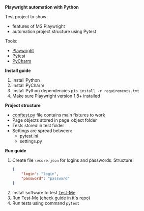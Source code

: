 **Playwright automation with Python**

Test project to show:
- features of MS Playwright
- automation project structure using Pytest

Tools:
- [Playwright](https://playwright.dev/)
- [Pytest](https://pytest.org/)
- [PyCharm](https://www.jetbrains.com/pycharm/)

**Install guide**

1. Install Python
2. Install PyCharm
3. Install Python dependencies `pip install -r requirements.txt` 
4. Make sure Playwright version 1.8+ installed

**Project structure**

- [conftest.py](https://docs.pytest.org/en/stable/fixture.html#conftest-py-sharing-fixtures-across-multiple-files) file contains main fixtures to work
- Page objects stored in page_object folder
- Tests stored in test folder
- Settings are spread between:
  - pytest.ini
  - settings.py

**Run guide**

1. Create file `secure.json` for logins and passwords. Structure:
    ```json
    {
        "login": "login",
        "password": "password"
    }
2. Install software to test [Test-Me](http://127.0.0.1:8000/tests/)
3. Run Test-Me (check guide in it`s repo)
4. Run tests using command `pytest`
